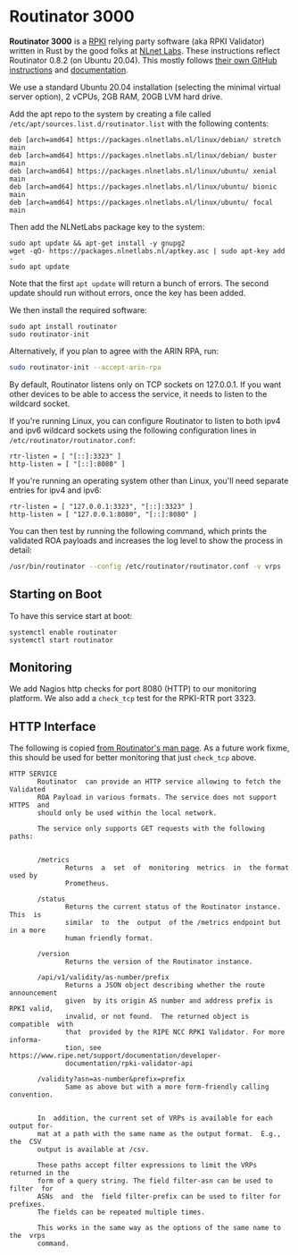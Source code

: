 
# Routinator 3000

**Routinator 3000** is a [RPKI](../rpki.md) relying party software (aka RPKI Validator) written in Rust by the good folks at [NLnet Labs](https://www.nlnetlabs.nl/projects/rpki/routinator/). These instructions reflect Routinator 0.8.2 (on Ubuntu 20.04). This mostly follows [their own GitHub instructions](https://github.com/NLnetLabs/routinator) and [documentation](https://rpki.readthedocs.io/en/latest/routinator/).

We use a standard Ubuntu 20.04 installation (selecting the minimal virtual server option), 2 vCPUs, 2GB RAM, 20GB LVM hard drive.

Add the apt repo to the system by creating a file called `/etc/apt/sources.list.d/routinator.list` with the following contents:

```
deb [arch=amd64] https://packages.nlnetlabs.nl/linux/debian/ stretch main
deb [arch=amd64] https://packages.nlnetlabs.nl/linux/debian/ buster main
deb [arch=amd64] https://packages.nlnetlabs.nl/linux/ubuntu/ xenial main
deb [arch=amd64] https://packages.nlnetlabs.nl/linux/ubuntu/ bionic main
deb [arch=amd64] https://packages.nlnetlabs.nl/linux/ubuntu/ focal main
```

Then add the NLNetLabs package key to the system:

```
sudo apt update && apt-get install -y gnupg2
wget -qO- https://packages.nlnetlabs.nl/aptkey.asc | sudo apt-key add -
sudo apt update
```

Note that the first `apt update` will return a bunch of errors.  The second update should run without errors, once the key has been added.

We then install the required software:

```
sudo apt install routinator
sudo routinator-init
```

Alternatively, if you plan to agree with the ARIN RPA, run:

```sh
sudo routinator-init --accept-arin-rpa
```

By default, Routinator listens only on TCP sockets on 127.0.0.1.  If you want other devices
to be able to access the service, it needs to listen to the wildcard socket.


If you're running Linux, you can configure Routinator to listen to both ipv4
and ipv6 wildcard sockets using the following configuration lines in
`/etc/routinator/routinator.conf`:

```
rtr-listen = [ "[::]:3323" ]
http-listen = [ "[::]:8080" ]
```

If you're running an operating system other than Linux, you'll need separate entries for
ipv4 and ipv6:

```
rtr-listen = [ "127.0.0.1:3323", "[::]:3323" ]
http-listen = [ "127.0.0.1:8080", "[::]:8080" ]
```

You can then test by running the following command, which prints the validated ROA payloads
and increases the log level to show the process in detail:

```sh
/usr/bin/routinator --config /etc/routinator/routinator.conf -v vrps
```

## Starting on Boot

To have this service start at boot:

```
systemctl enable routinator
systemctl start routinator
```

## Monitoring

We add Nagios http checks for port 8080 (HTTP) to our monitoring platform. We also add a `check_tcp` test for the RPKI-RTR port 3323.

## HTTP Interface

The following is copied [from Routinator's man page](https://nlnetlabs.nl/documentation/rpki/routinator/). As a future work fixme, this should be used for better monitoring that just `check_tcp` above.

```
HTTP SERVICE
       Routinator  can provide an HTTP service allowing to fetch the Validated
       ROA Payload in various formats. The service does not support HTTPS  and
       should only be used within the local network.

       The service only supports GET requests with the following paths:


       /metrics
              Returns  a  set  of  monitoring  metrics  in  the format used by
              Prometheus.

       /status
              Returns the current status of the Routinator instance.  This  is
              similar  to  the  output  of the /metrics endpoint but in a more
              human friendly format.

       /version
              Returns the version of the Routinator instance.

       /api/v1/validity/as-number/prefix
              Returns a JSON object describing whether the route  announcement
              given  by its origin AS number and address prefix is RPKI valid,
              invalid, or not found.  The returned object is  compatible  with
              that  provided by the RIPE NCC RPKI Validator. For more informa-
              tion, see  https://www.ripe.net/support/documentation/developer-
              documentation/rpki-validator-api

       /validity?asn=as-number&prefix=prefix
              Same as above but with a more form-friendly calling convention.


       In  addition, the current set of VRPs is available for each output for-
       mat at a path with the same name as the output format.  E.g.,  the  CSV
       output is available at /csv.

       These paths accept filter expressions to limit the VRPs returned in the
       form of a query string. The field filter-asn can be used to filter  for
       ASNs  and  the  field filter-prefix can be used to filter for prefixes.
       The fields can be repeated multiple times.

       This works in the same way as the options of the same name to the  vrps
       command.

```
